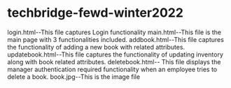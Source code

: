 # techbridge-fewd-winter2022
login.html--This file captures Login functionality
main.html--This file is the main page with 3 functionalities included.
addbook.html--This file captures the functionality of adding a new book with related attributes.
updatebook.html--This file captures the functionality of updating inventory along with book related attributes.
deletebook.html-- This file displays the manager authentication required functionality when an employee tries to delete a book.
book.jpg--This is the image file